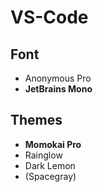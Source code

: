 # VS-Code
## Font
- Anonymous Pro
- **JetBrains Mono**

## Themes
- **Momokai Pro**
- Rainglow
- Dark Lemon
- (Spacegray)
